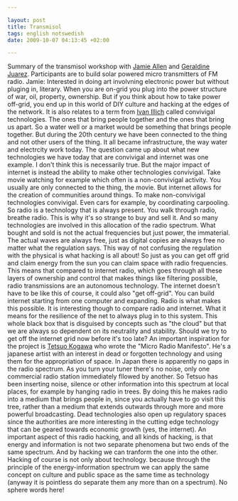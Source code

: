 ```yaml
--- 

layout: post
title: Transmisol 
tags: english notswedish
date: 2009-10-07 04:13:45 +02:00 

---
```


Summary of the transmisol workshop with [Jamie Allen](http://heavyside.net/) and [Geraldine Juarez](http://www.simple-mechanisms.com/). Participants are to build solar powered micro transmitters of FM radio. Jamie: Interested in doing art involvning electronic power but without pluging in, literary. When you are on-grid you plug into the power structure of war, oil, property, ownership. But if you think about how to take power off-grid, you end up in this world of DIY culture and hacking at the edges of the network. It is also relates to a term from [Ivan Illich](http://en.wikipedia.org/wiki/Ivan_Illich) called convivigal technologies. The ones that bring people together and the ones that bring us apart. So a water well or a market would be something that brings people together. But during the 20th century we have been connected to the thing and not other users of the thing. It all became infrastructure, the way water and electrcity work today. The question came up about what new technologies we have today that are convivigal and internet was one example. I don't think this is necessarily true. But the major impact of internet is instead the ability to make other technologies convivigal. Take movie watching for example which often is a non-convivigal activity. You usually are only connected to the thing, the movie. But internet allows for the creation of communities around things. To make non-convivigal technologies convivigal. Even cars for example, by coordinating carpooling. So radio is a technology that is always present. You walk through radio, breathe radio. This is why it's so strange to buy and sell it. And so many technologies are involved in this allocation of the radio spectrum. What bought and sold is not the actual frequencies but just power, the immaterial. The actual waves are always free, just as digital copies are always free no matter what the regulation says. This way of not confusing the regulation with the physical is what hacking is all about! So just as you can get off grid and claim energy from the sun you can claim space with radio frequencies. This means that compared to internet radio, which goes through all these layers of ownership and control that makes things like filtering possible, radio transmissions are an autonomous technology. The internet doesn't have to be like this of course, it could also "get off-grid". You can build internet starting from one computer and expanding. Radio is what makes this possible. It is interesting though to compare radio and internet. What it means for the resilience of the net to always plug in to this system. This whole black box that is disguised by concepts such as "the cloud" but that we are always so dependent on its neutrality and stability. Should we try to get off the internet grid now before it's too late? An important inspiration for the project is [Tetsuo Kogawa](http://anarchy.k2.tku.ac.jp/) who wrote the "Micro Radio Manifesto". He's a japanese artist with an interest in dead or forgotten technology and using them for the appropriation of space. In Japan there is apparently no gaps in the radio spectrum. As you turn your tuner there's no noise, only one commercial radio station immediately fllowed by another. So Tetsuo has been inserting noise, silence or other information into this spectrum at local places, for example by hanging radio in trees. By doing this he makes radio into a medium that brings people in, since you actually have to go visit this tree, rather than a medium that extends outwards through more and more powerful broadcasting. Dead technologies also open up regulatory spaces since the authorities are more interesting in the cutting edge technology that can be geared towards economic growth (yes, the internet). An important aspect of this radio hacking, and all kinds of hacking, is that energy and information is not two separate phenomena but two ends of the same spectrum. And by hacking we can tranform the one into the other. Hacking of course is not only about technology. because through the principle of the energy-information spectrum we can apply the same concept on culture and public space as the same time as technology (anyway it is pointless do separate them any more than on a spectrum). No sphere words here! 